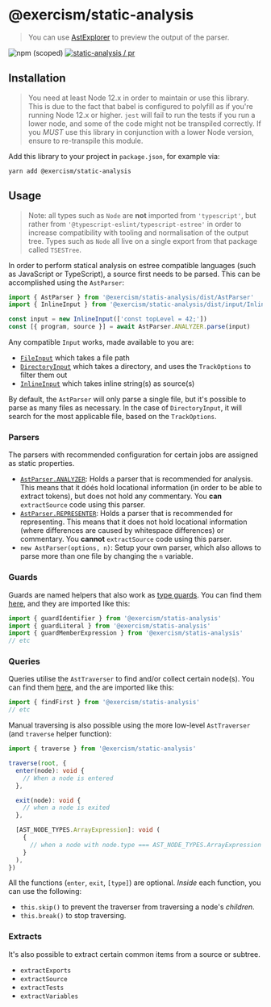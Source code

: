 # @exercism/static-analysis

> You can use [AstExplorer](https://astexplorer.net/) to preview the output of the parser.

![npm (scoped)](https://img.shields.io/npm/v/@exercism/static-analysis) [![static-analysis / pr](https://github.com/exercism/javascript-lib-static-analysis/actions/workflows/pr.ci.js.yml/badge.svg)](https://github.com/exercism/javascript-lib-static-analysis/actions/workflows/pr.ci.js.yml)

## Installation

> You need at least Node 12.x in order to maintain or use this library. This is due to the fact that babel is configured to polyfill as if you're running Node 12.x or higher. `jest` will fail to run the tests if you run a lower node, and some of the code might not be transpiled correctly. If you _MUST_ use this library in conjunction with a lower Node version, ensure to re-transpile this module.

Add this library to your project in `package.json`, for example via:

```shellscript
yarn add @exercism/static-analysis
```

## Usage

> Note: all types such as `Node` are **not** imported from `'typescript'`, but rather from `'@typescript-eslint/typescript-estree'` in order to increase compatibility with tooling and normalisation of the output tree. Types such as `Node` all live on a single export from that package called `TSESTree`.

In order to perform statical analysis on estree compatible languages (such as JavaScript or TypeScript), a source first needs to be parsed. This can be accomplished using the `AstParser`:

```typescript
import { AstParser } from '@exercism/statis-analysis/dist/AstParser'
import { InlineInput } from '@exercism/static-analysis/dist/input/InlineInput'

const input = new InlineInput(['const topLevel = 42;'])
const [{ program, source }] = await AstParser.ANALYZER.parse(input)
```

Any compatible `Input` works, made available to you are:

- [`FileInput`](https://github.com/exercism/javascript-lib-static-analysis/blob/main/src/input/FileInput.ts) which takes a file path
- [`DirectoryInput`](https://github.com/exercism/javascript-lib-static-analysis/blob/main/src/input/DirectoryInput.ts) which takes a directory, and uses the `TrackOptions` to filter them out
- [`InlineInput`](https://github.com/exercism/javascript-lib-static-analysis/blob/main/src/input/InlineInput.ts) which takes inline string(s) as source(s)

By default, the `AstParser` will only parse a single file, but it's possible to parse as many files as necessary. In the case of `DirectoryInput`, it will search for the most applicable file, based on the `TrackOptions`.

### Parsers

The parsers with recommended configuration for certain jobs are assigned as static properties.

- [`AstParser.ANALYZER`](https://github.com/exercism/javascript-lib-static-analysis/blob/main/src/AstParser.ts#L96-L101): Holds a parser that is recommended for analysis. This means that it dóés hold locational information (in order to be able to extract tokens), but does not hold any commentary. You **can** `extractSource` code using this parser.
- [`AstParser.REPRESENTER`](https://github.com/exercism/javascript-lib-static-analysis/blob/main/src/AstParser.ts#L85-L90): Holds a parser that is recommended for representing. This means that it does not hold locational information (where differences are caused by whitespace differences) or commentary. You **cannot** `extractSource` code using this parser.
- `new AstParser(options, n)`: Setup your own parser, which also allows to parse more than one file by changing the `n` variable.

### Guards

Guards are named helpers that also work as [type guards](https://www.typescriptlang.org/docs/handbook/advanced-types.html#type-guards-and-differentiating-types). You can find them [here](https://github.com/exercism/javascript-lib-static-analysis/tree/main/src/guards), and they are imported like this:

```typescript
import { guardIdentifier } from '@exercism/statis-analysis'
import { guardLiteral } from '@exercism/statis-analysis'
import { guardMemberExpression } from '@exercism/statis-analysis'
// etc
```

### Queries

Queries utilise the `AstTraverser` to find and/or collect certain node(s). You can find them [here](https://github.com/exercism/javascript-lib-static-analysis/tree/main/src/queries), and the are imported like this:

```typescript
import { findFirst } from '@exercism/statis-analysis'
// etc
```

Manual traversing is also possible using the more low-level `AstTraverser` (and `traverse` helper function):

```typescript
import { traverse } from '@exercism/static-analysis'

traverse(root, {
  enter(node): void {
    // When a node is entered
  },

  exit(node): void {
    // when a node is exited
  },

  [AST_NODE_TYPES.ArrayExpression]: void (
    {
      // when a node with node.type === AST_NODE_TYPES.ArrayExpression is entered
    }
  ),
})
```

All the functions (`enter`, `exit`, `[type]`) are optional. _Inside_ each function, you can use the following:

- `this.skip()` to prevent the traverser from traversing a node's _children_.
- `this.break()` to stop traversing.

### Extracts

It's also possible to extract certain common items from a source or subtree.

- `extractExports`
- `extractSource`
- `extractTests`
- `extractVariables`
